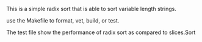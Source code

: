 
This is a simple radix sort that is able to sort variable length
strings. 

use the Makefile to format, vet, build, or test.

The test file show the performance of radix sort as compared to
slices.Sort
